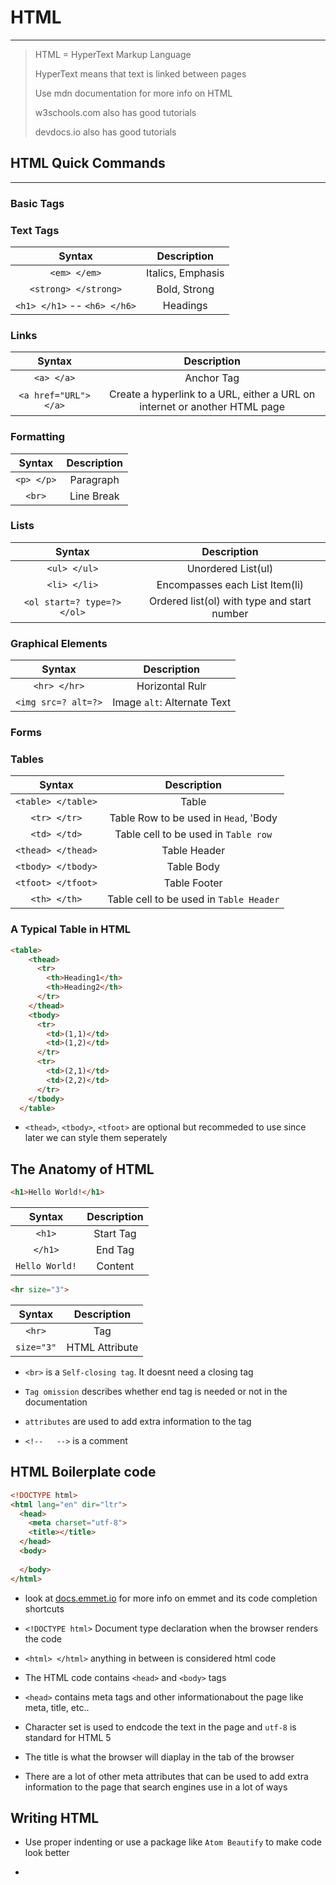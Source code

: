 # HTML

----

> HTML = HyperText Markup Language
>
> HyperText means that text is linked between pages
>
> Use mdn documentation for more info on HTML
> 
> w3schools.com also has good tutorials
> 
> devdocs.io also has good tutorials

## HTML Quick Commands

---

### Basic Tags



### Text Tags

| Syntax      | Description |
| :-----------: | :-----------: |
| `<em> </em>` | Italics, Emphasis |
| `<strong> </strong>` | Bold, Strong | 
| `<h1> </h1>` -- `<h6> </h6>` | Headings |



### Links

| Syntax      | Description |
| :-----------: | :-----------: |
| `<a> </a>` | Anchor Tag |
| `<a href="URL"> </a>` | Create a hyperlink to a URL, either a URL on internet or another HTML page |

### Formatting


| Syntax      | Description |
| :-----------: | :-----------: |
| `<p> </p>` | Paragraph | 
| `<br>` | Line Break |


### Lists

| Syntax      | Description |
| :-----------: | :-----------: |
| `<ul> </ul>` | Unordered List(ul) |
| `<li> </li>` | Encompasses each List Item(li) |
| `<ol start=? type=?> </ol>` | Ordered list(ol) with type and start number |

### Graphical Elements

| Syntax      | Description |
| :-----------: | :-----------: |
| `<hr> </hr>` | Horizontal Rulr | 
| `<img src=? alt=?>` | Image `alt`: Alternate Text  |

### Forms


### Tables

| Syntax      | Description |
| :-----------: | :-----------: |
| `<table> </table>` | Table |
| `<tr> </tr>` | Table Row to be used in `Head`, 'Body|
| `<td> </td>` | Table cell to be used in `Table row` |
| `<thead> </thead>` | Table Header |
| `<tbody> </tbody>` | Table Body |
| `<tfoot> </tfoot>` | Table Footer |
| `<th> </th>` | Table cell to be used in `Table Header` |

### A Typical Table in HTML

```HTML
<table>
    <thead>
      <tr>
        <th>Heading1</th>
        <th>Heading2</th>
      </tr>
    </thead>
    <tbody>
      <tr>
        <td>(1,1)</td>
        <td>(1,2)</td>
      </tr>
      <tr>
        <td>(2,1)</td>
        <td>(2,2)</td>
      </tr>
    </tbody>
  </table>
```

* `<thead>`, `<tbody>`, `<tfoot>` are optional but recommeded to use since later we can style them seperately


## The Anatomy of HTML

```HTML
<h1>Hello World!</h1>
```

| Syntax      | Description |
| :-----------: | :-----------: |
| `<h1>`      | Start Tag   |
| `</h1>`     | End Tag     |
| `Hello World!` | Content  |


```HTML
<hr size="3">
```

| Syntax      | Description |
| :-----------: | :-----------: |
| `<hr>`      |  Tag   |
| `size="3"`     | HTML Attribute   |

* `<br>` is a `Self-closing tag`. It doesnt need a closing tag

* `Tag omission` describes whether end tag is needed or not in the documentation

* `attributes` are used to add extra information to the tag

* `<!--   -->` is a comment

## HTML Boilerplate code

```HTML
<!DOCTYPE html>
<html lang="en" dir="ltr">
  <head>
    <meta charset="utf-8">
    <title></title>
  </head>
  <body>
    
  </body>
</html>
```
* look at [docs.emmet.io](docs.emmet.io/cheat-sheet) for more info on emmet and its code completion shortcuts

* `<!DOCTYPE html>` Document type declaration when the browser renders the code

* `<html> </html>` anything in between is considered html code

* The HTML code contains `<head>` and `<body>` tags

* `<head>` contains meta tags and other informationabout the page like meta, title, etc..

* Character set is used to endcode the text in the page and `utf-8` is standard for HTML 5

* The title is what the browser will diaplay in the tab of the browser

* There are a lot of other meta attributes that can be used to add extra information to the page that search engines use in a lot of ways
  
## Writing HTML

* Use proper indenting or use a package like `Atom Beautify` to make code look better

* 



